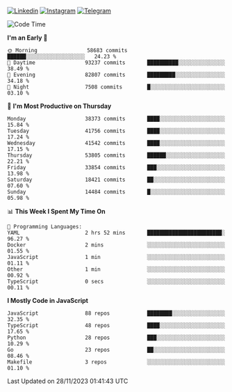 [![Linkedin](https://img.shields.io/badge/-Archie-blue?style=flat-square&labelColor=gray&logo=Linkedin&logoColor=white&link=https://www.linkedin.com/in/archisdi)](https://www.linkedin.com/in/archisdi)
[![Instagram](https://img.shields.io/badge/-@archisdi-orange?style=flat-square&labelColor=gray&logo=Instagram&logoColor=white&link=https://www.instagram.com/archisdi)](https://www.instagram.com/archisdi)
[![Telegram](https://img.shields.io/badge/-aai-informational?style=flat-square&labelColor=gray&logo=telegram&logoColor=white&link=https://t.me/archisdi)](https://t.me/archisdi)

<!--START_SECTION:waka-->
![Code Time](http://img.shields.io/badge/Code%20Time-2%2C468%20hrs%2044%20mins-blue)

**I'm an Early 🐤** 

```text
🌞 Morning                58683 commits       ██████░░░░░░░░░░░░░░░░░░░   24.23 % 
🌆 Daytime                93237 commits       ██████████░░░░░░░░░░░░░░░   38.49 % 
🌃 Evening                82807 commits       █████████░░░░░░░░░░░░░░░░   34.18 % 
🌙 Night                  7508 commits        █░░░░░░░░░░░░░░░░░░░░░░░░   03.10 % 
```
📅 **I'm Most Productive on Thursday** 

```text
Monday                   38373 commits       ████░░░░░░░░░░░░░░░░░░░░░   15.84 % 
Tuesday                  41756 commits       ████░░░░░░░░░░░░░░░░░░░░░   17.24 % 
Wednesday                41542 commits       ████░░░░░░░░░░░░░░░░░░░░░   17.15 % 
Thursday                 53805 commits       ██████░░░░░░░░░░░░░░░░░░░   22.21 % 
Friday                   33854 commits       ███░░░░░░░░░░░░░░░░░░░░░░   13.98 % 
Saturday                 18421 commits       ██░░░░░░░░░░░░░░░░░░░░░░░   07.60 % 
Sunday                   14484 commits       █░░░░░░░░░░░░░░░░░░░░░░░░   05.98 % 
```


📊 **This Week I Spent My Time On** 

```text
💬 Programming Languages: 
YAML                     2 hrs 52 mins       ████████████████████████░   96.27 % 
Docker                   2 mins              ░░░░░░░░░░░░░░░░░░░░░░░░░   01.55 % 
JavaScript               1 min               ░░░░░░░░░░░░░░░░░░░░░░░░░   01.11 % 
Other                    1 min               ░░░░░░░░░░░░░░░░░░░░░░░░░   00.92 % 
TypeScript               0 secs              ░░░░░░░░░░░░░░░░░░░░░░░░░   00.11 % 
```

**I Mostly Code in JavaScript** 

```text
JavaScript               88 repos            ████████░░░░░░░░░░░░░░░░░   32.35 % 
TypeScript               48 repos            ████░░░░░░░░░░░░░░░░░░░░░   17.65 % 
Python                   28 repos            ███░░░░░░░░░░░░░░░░░░░░░░   10.29 % 
Go                       23 repos            ██░░░░░░░░░░░░░░░░░░░░░░░   08.46 % 
Makefile                 3 repos             ░░░░░░░░░░░░░░░░░░░░░░░░░   01.10 % 
```




 Last Updated on 28/11/2023 01:41:43 UTC
<!--END_SECTION:waka-->